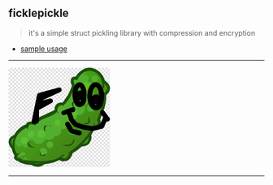 ## ficklepickle

> it's a simple struct pickling library with compression and encryption

* [sample usage](_tests_behavioral_/pickler.go)

---

![FickelPickle](docs/ficklepickle.png)

---
